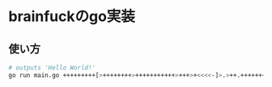 # brainfuckのgo実装

## 使い方

```bash
# outputs 'Hello World!'
go run main.go +++++++++[>++++++++>+++++++++++>+++>+<<<<-]>.>++.+++++++..+++.>+++++.<<+++++++++++++++.>.+++.------.--------.>+.>+.
```
